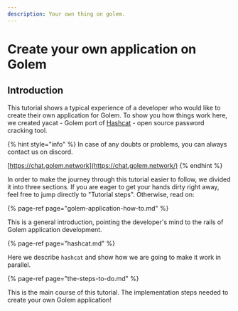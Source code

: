```yaml
---
description: Your own thing on golem.
---
```


# Create your own application on Golem

## Introduction

This tutorial shows a typical experience of a developer who would like to create their own application for Golem. To show you how things work here, we created yacat - Golem port of [Hashcat](https://hashcat.net/hashcat/) - open source password cracking tool.

{% hint style="info" %}
In case of any doubts or problems, you can always contact us on discord.

[https://chat.golem.network](https://chat.golem.network/)
{% endhint %}

In order to make the journey through this tutorial easier to follow, we divided it into three sections. If you are eager to get your hands dirty right away, feel free to jump directly to "Tutorial steps". Otherwise, read on:

{% page-ref page="golem-application-how-to.md" %}

This is a general introduction, pointing the developer's mind to the rails of Golem application development.

{% page-ref page="hashcat.md" %}

Here we describe `hashcat` and show how we are going to make it work in parallel.

{% page-ref page="the-steps-to-do.md" %}

This is the main course of this tutorial. The implementation steps needed to create your own Golem application!

